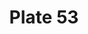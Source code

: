 ---
pid: '53'
an: '6'
title: Plate 53
rev_year: 
_date: 2 aout 1798
caption: Chapeau garni de deux fichu. Rosettes symétriques.
translation: Hat adorned with two scarves, tied in two symmetrical bows.
student: Sarah Bigler
keywords: 
permalink: /plates/53/
layout: plate-page
---